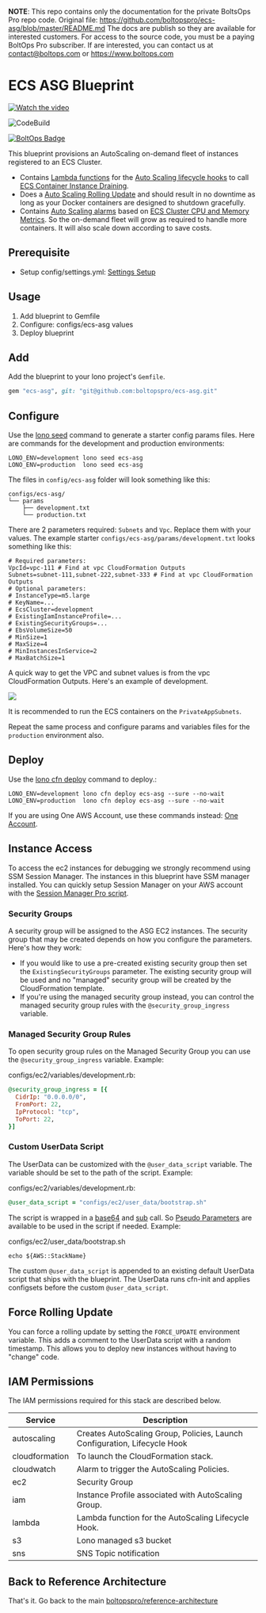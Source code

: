 <!-- note marker start -->
**NOTE**: This repo contains only the documentation for the private BoltsOps Pro repo code.
Original file: https://github.com/boltopspro/ecs-asg/blob/master/README.md
The docs are publish so they are available for interested customers.
For access to the source code, you must be a paying BoltOps Pro subscriber.
If are interested, you can contact us at contact@boltops.com or https://www.boltops.com

<!-- note marker end -->

# ECS ASG Blueprint

[![Watch the video](https://img.boltops.com/boltopspro/video-preview/multiple/ecs-asg.png)](https://youtu.be/8kZUNTTQSGk)

![CodeBuild](https://codebuild.us-west-2.amazonaws.com/badges?uuid=eyJlbmNyeXB0ZWREYXRhIjoiMVNKcW1RbHpnTWhFVGZTQ3pMWW9CUjdUQzJvVG9hTlIxNlhkWDNyZzlkdEtRSFhOS1NFWFVQd0tUVWxVeHgrYW9yTnlxSFJjcEJMcE9YcmtlL2hDTjRRPSIsIml2UGFyYW1ldGVyU3BlYyI6Imd3WnI3aWQrV2NoRVhDMTgiLCJtYXRlcmlhbFNldFNlcmlhbCI6MX0%3D&branch=master)

[![BoltOps Badge](https://img.boltops.com/boltops/badges/boltops-badge.png)](https://www.boltops.com)

This blueprint provisions an AutoScaling on-demand fleet of instances registered to an ECS Cluster.

* Contains [Lambda functions](https://aws.amazon.com/lambda/) for the [Auto Scaling lifecycle hooks](https://docs.aws.amazon.com/autoscaling/ec2/userguide/lifecycle-hooks.html) to call [ECS Container Instance Draining](https://docs.aws.amazon.com/AmazonECS/latest/developerguide/container-instance-draining.html).
* Does a [Auto Scaling Rolling Update](https://aws.amazon.com/premiumsupport/knowledge-center/auto-scaling-group-rolling-updates/) and should result in no downtime as long as your Docker containers are designed to shutdown gracefully.
* Contains [Auto Scaling alarms](https://docs.aws.amazon.com/AmazonECS/latest/developerguide/cloudwatch_alarm_autoscaling.html) based on [ECS Cluster CPU and Memory Metrics](https://docs.aws.amazon.com/AmazonECS/latest/developerguide/cloudwatch-metrics.html). So the on-demand fleet will grow as required to handle more containers. It will also scale down according to save costs.

## Prerequisite

* Setup config/settings.yml: [Settings Setup](https://github.com/boltopspro-docs/reference-architecture/blob/master/docs/settings-setup.md)

## Usage

1. Add blueprint to Gemfile
2. Configure: configs/ecs-asg values
3. Deploy blueprint

## Add

Add the blueprint to your lono project's `Gemfile`.

```ruby
gem "ecs-asg", git: "git@github.com:boltopspro/ecs-asg.git"
```

## Configure

Use the [lono seed](https://lono.cloud/reference/lono-seed/) command to generate a starter config params files. Here are commands for the development and production environments:

    LONO_ENV=development lono seed ecs-asg
    LONO_ENV=production  lono seed ecs-asg

The files in `config/ecs-asg` folder will look something like this:

    configs/ecs-asg/
    └── params
        ├── development.txt
        └── production.txt

There are 2 parameters required: `Subnets` and `Vpc`.  Replace them with your values.  The example starter `configs/ecs-asg/params/development.txt` looks something like this:

    # Required parameters:
    VpcId=vpc-111 # Find at vpc CloudFormation Outputs
    Subnets=subnet-111,subnet-222,subnet-333 # Find at vpc CloudFormation Outputs
    # Optional parameters:
    # InstanceType=m5.large
    # KeyName=...
    # EcsCluster=development
    # ExistingIamInstanceProfile=...
    # ExistingSecurityGroups=...
    # EbsVolumeSize=50
    # MinSize=1
    # MaxSize=4
    # MinInstancesInService=2
    # MaxBatchSize=1


A quick way to get the VPC and subnet values is from the vpc CloudFormation Outputs. Here's an example of development.

![](https://img.boltops.com/boltopspro/blueprints/vpc/dev-vpc-outputs.png)

It is recommended to run the ECS containers on the `PrivateAppSubnets`.

Repeat the same process and configure params and variables files for the `production` environment also.

## Deploy

Use the [lono cfn deploy](http://lono.cloud/reference/lono-cfn-deploy/) command to deploy.:

    LONO_ENV=development lono cfn deploy ecs-asg --sure --no-wait
    LONO_ENV=production  lono cfn deploy ecs-asg --sure --no-wait

If you are using One AWS Account, use these commands instead: [One Account](docs/one-account.md).

## Instance Access

To access the ec2 instances for debugging we strongly recommend using SSM Session Manager.  The instances in this blueprint have SSM manager installed.  You can quickly setup Session Manager on your AWS account with the [Session Manager Pro script](https://github.com/boltopspro-docs/session-manager).

### Security Groups

A security group will be assigned to the ASG EC2 instances. The security group that may be created depends on how you configure the parameters.  Here's how they work:

* If you would like to use a pre-created existing security group then set the `ExistingSecurityGroups` parameter.  The existing security group will be used and no "managed" security group will be created by the CloudFormation template.
* If you're using the managed security group instead, you can control the managed security group rules with the `@security_group_ingress` variable.

### Managed Security Group Rules

To open security group rules on the Managed Security Group you can use the `@security_group_ingress` variable. Example:

configs/ec2/variables/development.rb:

```ruby
@security_group_ingress = [{
  CidrIp: "0.0.0.0/0",
  FromPort: 22,
  IpProtocol: "tcp",
  ToPort: 22,
}]
```

### Custom UserData Script

The UserData can be customized with the `@user_data_script` variable.  The variable should be set to the path of the script. Example:

configs/ec2/variables/development.rb:

```ruby
@user_data_script = "configs/ec2/user_data/bootstrap.sh"
```

The script is wrapped in a [base64](https://lono.cloud/docs/intrinsic-functions/base64/) and [sub](https://lono.cloud/docs/intrinsic-functions/sub/) call. So [Pseudo Parameters](https://docs.aws.amazon.com/AWSCloudFormation/latest/UserGuide/pseudo-parameter-reference.html) are available to be used in the script if needed. Example:

configs/ec2/user_data/bootstrap.sh

    echo ${AWS::StackName}

The custom `@user_data_script` is appended to an existing default UserData script that ships with the blueprint. The UserData runs cfn-init and applies configsets before the custom `@user_data_script`.

## Force Rolling Update

You can force a rolling update by setting the `FORCE_UPDATE` environment variable. This adds a comment to the UserData script with a random timestamp. This allows you to deploy new instances without having to "change" code.

## IAM Permissions

The IAM permissions required for this stack are described below.

Service | Description
--- | ---
autoscaling | Creates AutoScaling Group, Policies, Launch Configuration, Lifecycle Hook
cloudformation | To launch the CloudFormation stack.
cloudwatch | Alarm to trigger the AutoScaling Policies.
ec2 | Security Group
iam | Instance Profile associated with AutoScaling Group.
lambda | Lambda function for the AutoScaling Lifecycle Hook.
s3 | Lono managed s3 bucket
sns | SNS Topic notification

## Back to Reference Architecture

That's it. Go back to the main [boltopspro/reference-architecture](https://github.com/boltopspro-docs/reference-architecture/blob/master/README.md)

